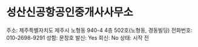 # 성산신공항공인중개사사무소

주소: 제주특별자치도 제주시 노형동 940-4 4층 502호(노형동, 경동빌딩)
전화번호: 010-2698-9291
성함: 문창호
발신: Yes
회신: No
상태: 시작 전
